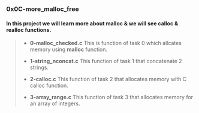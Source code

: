 ### 0x0C-more_malloc_free

#### In this project we will learn more about **malloc** & we will see **calloc & realloc** functions.

> - **0-malloc_checked.c** This is function of task 0 which allcates memory using **malloc** function.
>
> - **1-string_nconcat.c** This function of task 1 that concatenate 2 strings.
>
> - **2-calloc.c** This function of task 2 that allocates memory with C calloc function.
>
> - **3-array_range.c** This function of task 3 that allocates memory for an array of integers.
>
>
